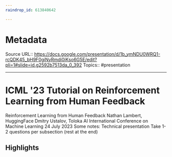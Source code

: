 ```yaml
---
raindrop_id: 613840642

---
```


# Metadata
Source URL:: https://docs.google.com/presentation/d/1b_ymNDU0WRQ1-rcQDK45_bH9F0giNyRmdi0iKso6G5E/edit?pli=1#slide=id.g2592b7513da_0_392
Topics:: #presentation

---
# ICML &#39;23 Tutorial on Reinforcement Learning from Human Feedback

Reinforcement Learning from Human Feedback Nathan Lambert, HuggingFace Dmitry Ustalov, Toloka AI International Conference on Machine Learning 24 July 2023 Some notes: Technical presentation Take 1-2 questions per subsection (rest at the end)

## Highlights
